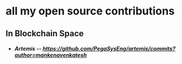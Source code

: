 # all my open source contributions

## In Blockchain Space
- ##### Artemis -- https://github.com/PegaSysEng/artemis/commits?author=mankenavenkatesh
